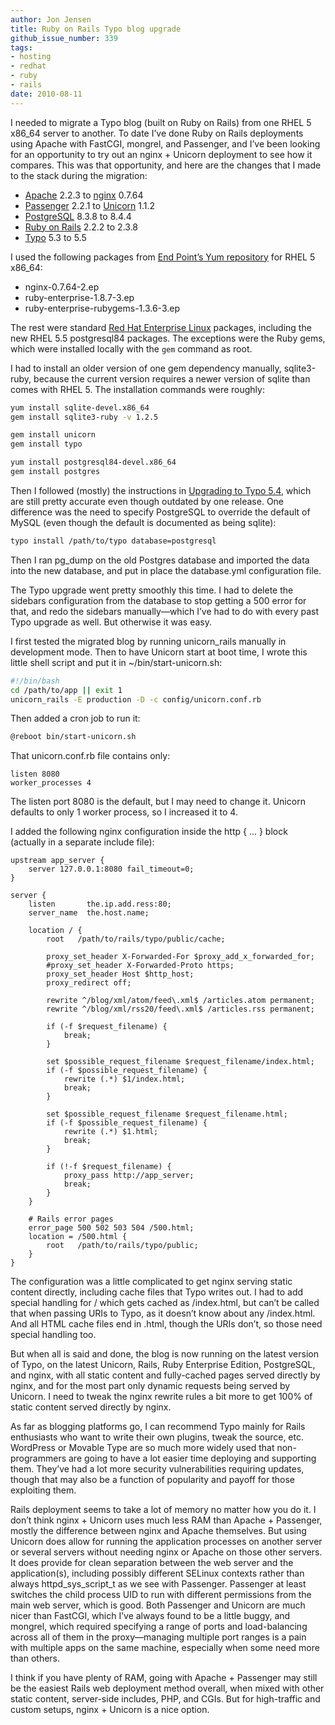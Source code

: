 ```yaml
---
author: Jon Jensen
title: Ruby on Rails Typo blog upgrade
github_issue_number: 339
tags:
- hosting
- redhat
- ruby
- rails
date: 2010-08-11
---
```


I needed to migrate a Typo blog (built on Ruby on Rails) from one RHEL 5 x86_64 server to another. To date I’ve done Ruby on Rails deployments using Apache with FastCGI, mongrel, and Passenger, and I’ve been looking for an opportunity to try out an nginx + Unicorn deployment to see how it compares. This was that opportunity, and here are the changes that I made to the stack during the migration:

- [Apache](https://httpd.apache.org/) 2.2.3 to [nginx](https://nginx.org/) 0.7.64
- [Passenger](https://www.phusionpassenger.com/) 2.2.1 to [Unicorn](https://bogomips.org/unicorn/) 1.1.2
- [PostgreSQL](https://www.postgresql.org/) 8.3.8 to 8.4.4
- [Ruby on Rails](https://rubyonrails.org/) 2.2.2 to 2.3.8
- [Typo](http://typosphere.org/) 5.3 to 5.5

I used the following packages from [End Point’s Yum repository](https://packages.endpoint.com/) for RHEL 5 x86_64:

- nginx-0.7.64-2.ep
- ruby-enterprise-1.8.7-3.ep
- ruby-enterprise-rubygems-1.3.6-3.ep

The rest were standard [Red Hat Enterprise Linux](https://www.redhat.com/en/technologies/linux-platforms/enterprise-linux) packages, including the new RHEL 5.5 postgresql84 packages. The exceptions were the Ruby gems, which were installed locally with the `gem` command as root.

I had to install an older version of one gem dependency manually, sqlite3-ruby, because the current version requires a newer version of sqlite than comes with RHEL 5. The installation commands were roughly:

```bash
yum install sqlite-devel.x86_64
gem install sqlite3-ruby -v 1.2.5

gem install unicorn
gem install typo

yum install postgresql84-devel.x86_64
gem install postgres
```

Then I followed (mostly) the instructions in [Upgrading to Typo 5.4](https://web.archive.org/web/20100225134725/http://wiki.github.com/fdv/typo/upgrading-to-typo-54), which are still pretty accurate even though outdated by one release. One difference was the need to specify PostgreSQL to override the default of MySQL (even though the default is documented as being sqlite):

```bash
typo install /path/to/typo database=postgresql
```

Then I ran pg_dump on the old Postgres database and imported the data into the new database, and put in place the database.yml configuration file.

The Typo upgrade went pretty smoothly this time. I had to delete the sidebars configuration from the database to stop getting a 500 error for that, and redo the sidebars manually—​which I’ve had to do with every past Typo upgrade as well. But otherwise it was easy.

I first tested the migrated blog by running unicorn_rails manually in development mode. Then to have Unicorn start at boot time, I wrote this little shell script and put it in ~/bin/start-unicorn.sh:

```bash
#!/bin/bash
cd /path/to/app || exit 1
unicorn_rails -E production -D -c config/unicorn.conf.rb
```

Then added a cron job to run it:

```bash
@reboot bin/start-unicorn.sh
```

That unicorn.conf.rb file contains only:

```nohighlight
listen 8080
worker_processes 4
```

The listen port 8080 is the default, but I may need to change it. Unicorn defaults to only 1 worker process, so I increased it to 4.

I added the following nginx configuration inside the http { ... } block (actually in a separate include file):

```nginx
upstream app_server {
    server 127.0.0.1:8080 fail_timeout=0;
}

server {
    listen       the.ip.add.ress:80;
    server_name  the.host.name;

    location / { 
        root   /path/to/rails/typo/public/cache;

        proxy_set_header X-Forwarded-For $proxy_add_x_forwarded_for;
        #proxy_set_header X-Forwarded-Proto https;
        proxy_set_header Host $http_host;
        proxy_redirect off;

        rewrite ^/blog/xml/atom/feed\.xml$ /articles.atom permanent;
        rewrite ^/blog/xml/rss20/feed\.xml$ /articles.rss permanent;

        if (-f $request_filename) {
            break;
        }   

        set $possible_request_filename $request_filename/index.html;
        if (-f $possible_request_filename) {
            rewrite (.*) $1/index.html;
            break;
        }   

        set $possible_request_filename $request_filename.html;
        if (-f $possible_request_filename) {
            rewrite (.*) $1.html;
            break;
        }   

        if (!-f $request_filename) {
            proxy_pass http://app_server;
            break;
        }   
    }   

    # Rails error pages
    error_page 500 502 503 504 /500.html;
    location = /500.html {
        root   /path/to/rails/typo/public;
    }   
}
```

The configuration was a little complicated to get nginx serving static content directly, including cache files that Typo writes out. I had to add special handling for / which gets cached as /index.html, but can’t be called that when passing URIs to Typo, as it doesn’t know about any /index.html. And all HTML cache files end in .html, though the URIs don’t, so those need special handling too.

But when all is said and done, the blog is now running on the latest version of Typo, on the latest Unicorn, Rails, Ruby Enterprise Edition, PostgreSQL, and nginx, with all static content and fully-cached pages served directly by nginx, and for the most part only dynamic requests being served by Unicorn. I need to tweak the nginx rewrite rules a bit more to get 100% of static content served directly by nginx.

As far as blogging platforms go, I can recommend Typo mainly for Rails enthusiasts who want to write their own plugins, tweak the source, etc. WordPress or Movable Type are so much more widely used that non-programmers are going to have a lot easier time deploying and supporting them. They’ve had a lot more security vulnerabilities requiring updates, though that may also be a function of popularity and payoff for those exploiting them.

Rails deployment seems to take a lot of memory no matter how you do it. I don’t think nginx + Unicorn uses much less RAM than Apache + Passenger, mostly the difference between nginx and Apache themselves. But using Unicorn does allow for running the application processes on another server or several servers without needing nginx or Apache on those other servers. It does provide for clean separation between the web server and the application(s), including possibly different SELinux contexts rather than always httpd_sys_script_t as we see with Passenger. Passenger at least switches the child process UID to run with different permissions from the main web server, which is good. Both Passenger and Unicorn are much nicer than FastCGI, which I’ve always found to be a little buggy, and mongrel, which required specifying a range of ports and load-balancing across all of them in the proxy—​managing multiple port ranges is a pain with multiple apps on the same machine, especially when some need more than others.

I think if you have plenty of RAM, going with Apache + Passenger may still be the easiest Rails web deployment method overall, when mixed with other static content, server-side includes, PHP, and CGIs. But for high-traffic and custom setups, nginx + Unicorn is a nice option.

